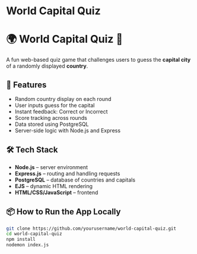 ﻿# World Capital Quiz
# 🌍 World Capital Quiz 🧠

A fun web-based quiz game that challenges users to guess the **capital city** of a randomly displayed **country**.

## 🎯 Features

- Random country display on each round
- User inputs guess for the capital
- Instant feedback: Correct or Incorrect
- Score tracking across rounds
- Data stored using PostgreSQL
- Server-side logic with Node.js and Express

## 🛠️ Tech Stack

- **Node.js** – server environment
- **Express.js** – routing and handling requests
- **PostgreSQL** – database of countries and capitals
- **EJS** – dynamic HTML rendering
- **HTML/CSS/JavaScript** – frontend

## 📦 How to Run the App Locally

```bash
git clone https://github.com/yourusername/world-capital-quiz.git
cd world-capital-quiz
npm install
nodemon index.js
